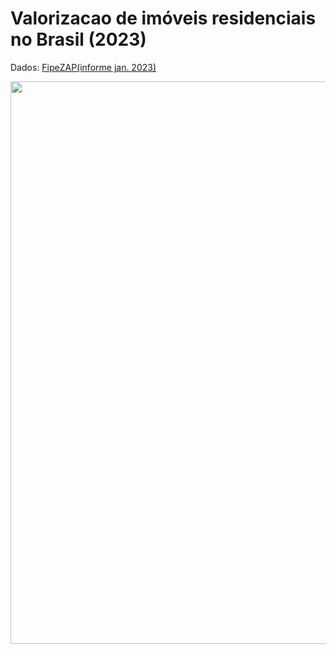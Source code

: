 # Valorizacao de imóveis residenciais no Brasil (2023)

Dados: [FipeZAP(informe jan. 2023)](https://downloads.fipe.org.br/indices/fipezap/fipezap-202301-residencial-venda.pdf)

 <p aling="center">
 <img src="https://github.com/OviedoVR/Valorizacao_imoveis_BR/blob/main/assets/ImoveisBR-dataviz-storytelling.png" 
  width="900"/>
  </p>

